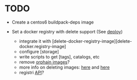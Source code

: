 
TODO
====

* Create a centos6 buildpack-deps image

* Set a docker registry with delete support (See [deploy][deploying-registry])
  * integrate it with [delete-docker-registry-image][delete-docker.registry-image]
  * configure [storage]
  * write scripts to get [tags], catalogs, etc
  * remove [orphain images][orphan-images]?
  * more info on deleting images: [here][delete-images1] and [here][delete-images2]
  * registri [API][registry-api]?


[delete-docker-registry-image]: https://github.com/burnettk/delete-docker-registry-image
[deploying-registry]: https://docs.docker.com/registry/deploying/
[registry-storage]: https://docs.docker.com/registry/configuration/#storage
[registry-tags]: https://stackoverflow.com/questions/31251356/how-to-get-a-list-of-images-on-docker-registry-v2
[orphan-images]: https://gist.github.com/kwk/c5443f2a1abcf0eb1eaa
[delete-images1]: https://stackoverflow.com/questions/25436742/deleting-images-from-a-private-docker-registry
[delete-images2]: https://forums.docker.com/t/delete-repository-from-v2-private-registry/16767
[registry-api]: https://docs.docker.com/registry/spec/api/
